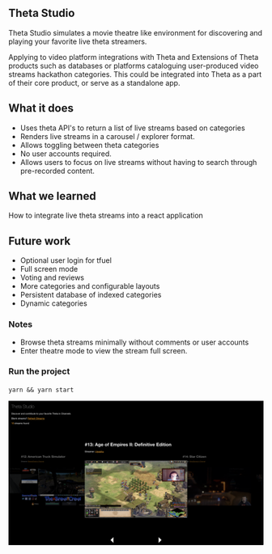 ## Theta Studio

Theta Studio simulates a movie theatre like environment for discovering and playing your favorite live theta streamers.

Applying to video platform integrations with Theta and Extensions of Theta products such as databases or platforms cataloguing user-produced video streams hackathon categories. This could be integrated into Theta as a part of their core product, or serve as a standalone app.

## What it does

- Uses theta API's to return a list of live streams based on categories
- Renders live streams in a carousel / explorer format.
- Allows toggling between theta categories
- No user accounts required.
- Allows users to focus on live streams without having to search through pre-recorded content.

## What we learned

How to integrate live theta streams into a react application

## Future work

- Optional user login for tfuel
- Full screen mode
- Voting and reviews
- More categories and configurable layouts
- Persistent database of indexed categories
- Dynamic categories

### Notes

- Browse theta streams minimally without comments or user accounts
- Enter theatre mode to view the stream full screen.

### Run the project

`yarn && yarn start`

<p align='center'>
    <img width="800" src="./img/home.png"/>
</p>
